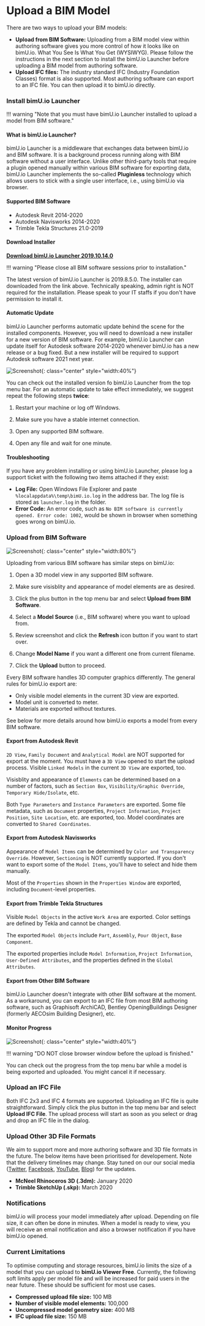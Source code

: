 # Upload a BIM Model

There are two ways to upload your BIM models:

- **Upload from BIM Software:** Uploading from a BIM model view within authoring software gives you more control of how it looks like on bimU.io. What You See Is What You Get (WYSIWYG). Please follow the instructions in the next section to install the bimU.io Launcher before uploading a BIM model from authoring software.
- **Upload IFC files:** The industry standard IFC (Industry Foundation Classes) format is also supported. Most authoring software can export to an IFC file. You can then upload it to bimU.io directly. 

### Install bimU.io Launcher

!!! warning "Note that you must have bimU.io Launcher installed to upload a model from BIM software."

#### What is bimU.io Launcher?

bimU.io Launcher is a middleware that exchanges data between bimU.io and BIM software. It is a background process running along with BIM software without a user interface. Unlike other third-party tools that require a plugin opened manually within various BIM software for exporting data, bimU.io Launcher implements the so-called **Pluginless** technology which allows users to stick with a single user interface, i.e., using bimU.io via browser.

#### Supported BIM Software

- Autodesk Revit 2014-2020
- Autodesk Navisworks 2014-2020
- Trimble Tekla Structures 21.0-2019

#### Download Installer

**<a href="https://github.com/Transformosa/bimU.io.Launcher/releases/download/2019.10.14.0/bimU_io_Launcher_2019.10.14.0.exe" target="_blank">Download bimU.io Launcher 2019.10.14.0</a>**

!!! warning "Please close all BIM software sessions prior to installation."

The latest version of bimU.io Launcher is 2019.8.5.0. The installer can downloaded from the link above. Technically speaking, admin right is NOT required for the installation. Please speak to your IT staffs if you don't have permission to install it.

#### Automatic Update

bimU.io Launcher performs automatic update behind the scene for the installed components. However, you will need to download a new installer for a new version of BIM software. For example, bimU.io Launcher can update itself for Autodesk software 2014-2020 whenever bimU.io has a new release or a bug fixed. But a new installer will be required to support Autodesk software 2021 next year.

![Screenshot](images/checkversion.png){: class="center" style="width:40%"}

You can check out the installed version fo bimU.io Launcher from the top menu bar. For an automatic update to take effect immediately, we suggest repeat the following steps **twice**: 

1. Restart your machine or log off Windows.

2. Make sure you have a stable internet connection.

3. Open any supported BIM software.

4. Open any file and wait for one minute.

#### Troubleshooting

If you have any problem installing or using bimU.io Launcher, please log a support ticket with the following two items attached if they exist:

- **Log File:** Open Windows File Explorer and paste `%localappdata%\temp\bimU.io.log` in the address bar. The log file is stored as `launcher.log` in the folder.
- **Error Code:** An error code, such as `No BIM software is currently opened. Error code: 1002`, would be shown in browser when something goes wrong on bimU.io.

### Upload from BIM Software

![Screenshot](images/uploadmodel.png){: class="center" style="width:80%"}

Uploading from various BIM software has similar steps on bimU.io:

1. Open a 3D model view in any supported BIM software.

2. Make sure visisblity and appearance of model elements are as desired.

3. Click the plus button in the top menu bar and select **Upload from BIM Software**.

4. Select a **Model Source** (i.e., BIM software) where you want to upload from.

5. Review screenshot and click the **Refresh** icon button if you want to start over.

6. Change **Model Name** if you want a different one from current filename.

7. Click the **Upload** button to proceed.

Every BIM software handles 3D computer graphics differently. The general rules for bimU.io export are:

- Only visible model elements in the current 3D view are exported.
- Model unit is converted to meter.
- Materials are exported without textures.

See below for more details around how bimU.io exports a model from every BIM software. 

#### Export from Autodesk Revit

`2D View`, `Family Document` and `Analytical Model` are NOT supported for export at the moment. You must have a `3D View` opened to start the upload process. Visible `Linked Models` in the current `3D View` are exported, too.

Visisblity and appearance of `Elements` can be determined based on a number of factors, such as `Section Box`, `Visibility/Graphic Override`, `Temporary Hide/Isolate`, etc.

Both `Type Parameters` and `Instance Parameters` are exported. Some file metadata, such as `Document` properties, `Project Information`, `Project Position`, `Site Location`, etc. are exported, too. Model coordinates are converted to `Shared Coordinates`.

#### Export from Autodesk Navisworks

Appearance of `Model Items` can be determined by `Color and Transparency Override`. However, `Sectioning` is NOT currently supported. If you don't want to export some of the `Model Items`, you'll have to select and hide them manually.

Most of the `Properties` shown in the `Properties Window` are exported, including `Document`-level properties.

#### Export from Trimble Tekla Structures

Visible `Model Objects` in the active `Work Area` are exported. Color settings are defined by Tekla and cannot be changed.

The exported `Model Objects` include `Part`, `Assembly`, `Pour Object`, `Base Component`.

The exported properties include `Model Information`, `Project Information`, `User-Defined Attributes`, and the properties defined in the `Global Attributes`.

#### Export from Other BIM Software

bimU.io Launcher doesn't integrate with other BIM software at the moment. As a workaround, you can export to an IFC file from most BIM authoring software, such as Graphisoft ArchiCAD, Bentley OpeningBuildings Designer (formerly AECOsim Building Designer), etc.

#### Monitor Progress

![Screenshot](images/modelexportprogress.png){: class="center" style="width:40%"}

!!! warning "DO NOT close browser window before the upload is finished."

You can check out the progress from the top menu bar while a model is being exported and uploaded. You might cancel it if necessary.

### Upload an IFC File

Both IFC 2x3 and IFC 4 formats are supported. Uploading an IFC file is quite straightforward. Simply click the plus button in the top menu bar and select **Upload IFC File**. The upload process will start as soon as you select or drag and drop an IFC file in the dialog.

### Upload Other 3D File Formats

We aim to support more and more authoring software and 3D file formats in the future. The below items have been prioritised for developement. Note that the delivery timelines may change. Stay tuned on our our social media (<a href="#" target="_blank">Twitter</a>, <a href="#" target="_blank">Facebook</a>, <a href="#" target="_blank">YouTube</a>, <a href="#" target="_blank">Blog</a>) for the updates.

- **McNeel Rhinoceros 3D (.3dm):** January 2020
- **Trimble SketchUp (.skp):** March 2020

### Notifications

bimU.io will process your model immediately after upload. Depending on file size, it can often be done in minutes. When a model is ready to view, you will receive an email notification and also a browser notification if you have bimU.io opened.

### Current Limitations

To optimise computing and storage resources, bimU.io limits the size of a model that you can upload to **bimU.io Viewer Free**. Currently, the following soft limits apply per model file and will be increased for paid users in the near future. These should be sufficient for most use cases. 

- **Compressed upload file size:** 100 MB
- **Number of visible model elements:** 100,000
- **Uncompressed model geometry size:** 400 MB
- **IFC upload file size:** 150 MB